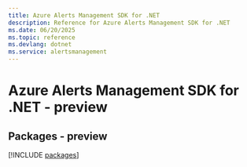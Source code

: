 ```yaml
---
title: Azure Alerts Management SDK for .NET
description: Reference for Azure Alerts Management SDK for .NET
ms.date: 06/20/2025
ms.topic: reference
ms.devlang: dotnet
ms.service: alertsmanagement
---
```

# Azure Alerts Management SDK for .NET - preview
## Packages - preview
[!INCLUDE [packages](alerts-management-index.md)]